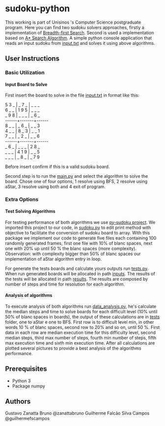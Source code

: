# sudoku-python

This working is part of Unisinos 's Computer Science postgraduate program. Here you can find two sudoku solvers approaches, firstly a implementation of [Breadth-first Search](https://en.wikipedia.org/wiki/Breadth-first_search). Second is used a implementation based on [A* Search Algorithm](https://en.wikipedia.org/wiki/A*_search_algorithm).
 A simple python console application that reads an input sudoku from [input.txt](input.txt) and solves it using above algorithms.

 ## User Instructions
 ### Basic Utilization
 #### Input Board to Solve

 First insert the board to solve in the file [input.txt](input.txt) in format like this:

5 3 _ | _ 7 _ | _ _ _<br />
6 _ _ | 1 9 5 | _ _ _<br />
_ 9 8 | _ _ _ | _ 6 _<br />
------+-------+------<br />
8 _ _ | _ 6 _ | _ _ 3<br />
4 _ _ | 8 _ 3 | _ _ 1<br />
7 _ _ | _ 2 _ | _ _ 6<br />
------+-------+------<br />
_ 6 _ | _ _ _ | 2 8 _<br />
_ _ _ | 4 1 9 | _ _ 5<br />
_ _ _ | _ 8 _ | _ 7 9<br />

Before insert confirm if this is a valid sudoku board.

Second step is to run the [main.py](main.py) and select the algorithm to solve the board. Chose one of four options, 1 resolve using BFS, 2 resolve using aStar, 3 resolve using both and 4 exit of program.

 ### Extra Options
 #### Test Solving Algorithms

For testing performance of both algorithms we use [py-sudoku project](https://pypi.org/project/py-sudoku/). We imported this project to our code, in [sudoku.py](generator/sudoku.py,) to edit print method with objective to facilitate the conversion of sudoku board to array. With this package we implement our code to generate five files each containing 100 randomly generated frames, first one file with 10% of blanc spaces, next one with 20% up until 50 % the blanc spaces (more complexity).
Observation: with complexity bigger than 50% of blanc spaces  our implementation of aStar algorithm entry in loop.

For generate the tests boards and calculate yours outputs run [tests.py](tests.py). When run generated boards will be allocated in path [inputs](tests/inputs/). The results of the tests will be allocated in
path [results](tests/results/). The results are composed by number of steps and time for resolution for each algorithm.

 #### Analysis of algorithms
To execute analysis of both algorithms run [data_analysis.py](data_analysis.py), he's calculate the median steps and time to solve boards for each difficult level (10% until 50% of blanc spaces in boards), the output of these calculations are in [tests](tests/) folder, one to aStar e one to BFS.
First row is to difficult level min, in other words 10 % of blanc spaces, second row to 20% and so on, until 50 %. First data in each row are median execution time for this difficulty level, second median steps, third  max number of steps, fourth min number of steps, fifth max execution time and sixth min execution time.
After all calculations are plotted several pictures to provide a best analysis of the algorithms performance.

## Prerequisites
  * Python 3
  * Package numpy

## Authors
Gustavo Zanatta Bruno @zanattabruno
Guilherme Falcão Silva Campos @guilhermefscampos